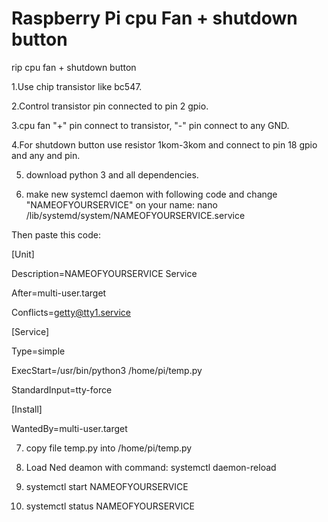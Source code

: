 # Raspberry Pi cpu Fan + shutdown button
rip cpu fan + shutdown button

1.Use chip transistor like bc547.

2.Control transistor pin connected to pin 2 gpio.

3.cpu fan "+" pin connect to transistor, "-" pin connect to any GND.

4.For shutdown button use resistor 1kom-3kom and connect to pin 18 gpio and any and pin.

5. download python 3 and all dependencies.

6. make new systemcl daemon with following code and change "NAMEOFYOURSERVICE" on your name: nano /lib/systemd/system/NAMEOFYOURSERVICE.service
  
Then paste this code:

[Unit]

Description=NAMEOFYOURSERVICE Service

After=multi-user.target

Conflicts=getty@tty1.service


[Service]

Type=simple

ExecStart=/usr/bin/python3 /home/pi/temp.py

StandardInput=tty-force

[Install]

WantedBy=multi-user.target


7. copy file temp.py into /home/pi/temp.py

8. Load Ned deamon with command: systemctl daemon-reload

9. systemctl start NAMEOFYOURSERVICE

10. systemctl status NAMEOFYOURSERVICE

